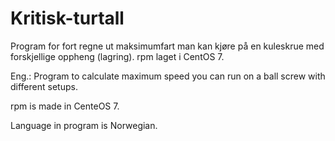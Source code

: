 # Kritisk-turtall

Program for fort regne ut maksimumfart man kan kjøre på en kuleskrue med forskjellige oppheng (lagring).
rpm laget i CentOS 7.

Eng.:
Program to calculate maximum speed you can run on a ball screw with different setups.

rpm is made in CenteOS 7.

Language in program is Norwegian.
